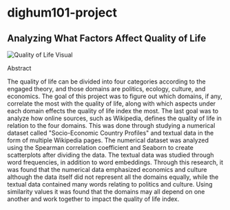 # dighum101-project

## Analyzing What Factors Affect Quality of Life

![Quality of Life Visual](https://www160.statcan.gc.ca/images/qol-identifier-eng.png)

Abstract

The quality of life can be divided into four categories according to the engaged theory, and those domains are politics, ecology, culture, and economics. The goal of this project was to figure out which domains, if any, correlate the most with the quality of life, along with which aspects under each domain effects the quality of life index the most. The last goal was to analyze how online sources, such as Wikipedia, defines the quality of life in relation to the four domains. This was done through studying a numerical dataset called "Socio-Economic Country Profiles" and textual data in the form of multiple Wikipedia pages. The numerical dataset was analyzed using the Spearman correlation coefficient and Seaborn to create scatterplots after dividing the data. The textual data was studied through word frequencies, in addition to word embeddings. Through this research, it was found that the numerical data emphasized economics and culture although the data itself did not represent all the domains equally, while the textual data contained many words relating to politics and culture. Using similarity values it was found that the domains may all depend on one another and work together to impact the quality of life index.  
